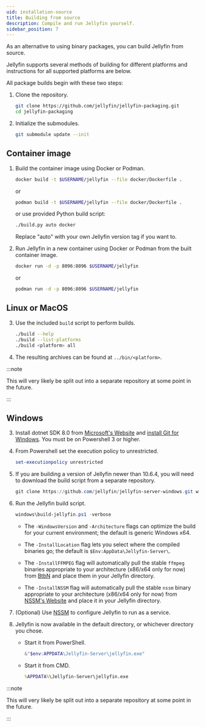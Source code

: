 ```yaml
---
uid: installation-source
title: Building from source
description: Compile and run Jellyfin yourself.
sidebar_position: 7
---
```


<!-- markdownlint-disable MD029 ol-prefix -->

As an alternative to using binary packages, you can build Jellyfin from source.

Jellyfin supports several methods of building for different platforms and instructions for all supported platforms are below.

All package builds begin with these two steps:

1. Clone the repository.

   ```sh
   git clone https://github.com/jellyfin/jellyfin-packaging.git
   cd jellyfin-packaging
   ```

2. Initialize the submodules.

   ```sh
   git submodule update --init
   ```

## Container image

1. Build the container image using Docker or Podman.

   ```sh
   docker build -t $USERNAME/jellyfin --file docker/Dockerfile .
   ```

   or

   ```sh
   podman build -t $USERNAME/jellyfin --file docker/Dockerfile .
   ```

   or use provided Python build script:

   ```sh
   ./build.py auto docker
   ```

   Replace "auto" with your own Jellyfin version tag if you want to.

3. Run Jellyfin in a new container using Docker or Podman from the built container image.

   ```sh
   docker run -d -p 8096:8096 $USERNAME/jellyfin
   ```

   or

   ```sh
   podman run -d -p 8096:8096 $USERNAME/jellyfin
   ```

## Linux or MacOS

3. Use the included `build` script to perform builds.

   ```sh
   ./build --help
   ./build --list-platforms
   ./build <platform> all
   ```

4. The resulting archives can be found at `../bin/<platform>`.

:::note

This will very likely be split out into a separate repository at some point in the future.

:::

## Windows

3. Install dotnet SDK 8.0 from [Microsoft's Website](https://dotnet.microsoft.com/en-us/download/dotnet/8.0) and [install Git for Windows](https://gitforwindows.org/).
   You must be on Powershell 3 or higher.

4. From Powershell set the execution policy to unrestricted.

   ```powershell
   set-executionpolicy unrestricted
   ```

5. If you are building a version of Jellyfin newer than 10.6.4, you will need to download the build script from a separate repository.

   ```powershell
   git clone https://github.com/jellyfin/jellyfin-server-windows.git windows
   ```

6. Run the Jellyfin build script.

   ```powershell
   windows\build-jellyfin.ps1 -verbose
   ```

   - The `-WindowsVersion` and `-Architecture` flags can optimize the build for your current environment; the default is generic Windows x64.

   - The `-InstallLocation` flag lets you select where the compiled binaries go; the default is `$Env:AppData\Jellyfin-Server\`.

   - The `-InstallFFMPEG` flag will automatically pull the stable `ffmpeg` binaries appropriate to your architecture (x86/x64 only for now) from [BtbN](https://github.com/BtbN/FFmpeg-Builds/releases) and place them in your Jellyfin directory.

   - The `-InstallNSSM` flag will automatically pull the stable `nssm` binary appropriate to your architecture (x86/x64 only for now) from [NSSM's Website](https://nssm.cc/) and place it in your Jellyfin directory.

7. (Optional) Use [NSSM](https://nssm.cc) to configure Jellyfin to run as a service.

8. Jellyfin is now available in the default directory, or whichever directory you chose.

   - Start it from PowerShell.

     ```powershell
     &"$env:APPDATA\Jellyfin-Server\jellyfin.exe"
     ```

   - Start it from CMD.

     ```cmd
     %APPDATA%\Jellyfin-Server\jellyfin.exe
     ```

:::note

This will very likely be split out into a separate repository at some point in the future.

:::
